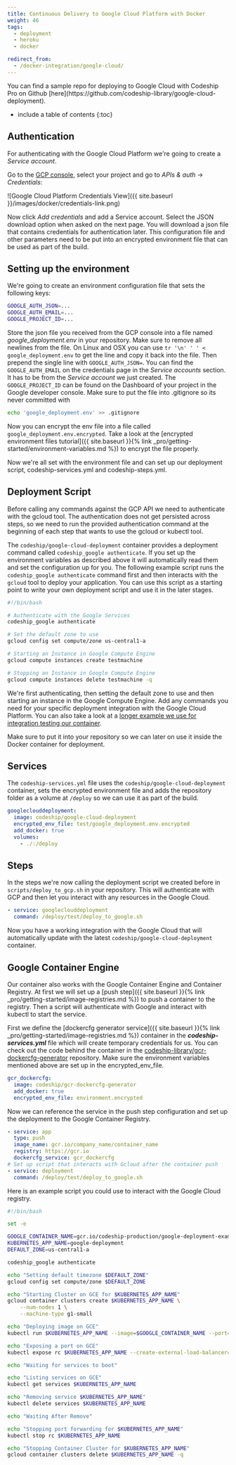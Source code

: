 ```yaml
---
title: Continuous Delivery to Google Cloud Platform with Docker
weight: 46
tags:
  - deployment
  - heroku
  - docker

redirect_from:
  - /docker-integration/google-cloud/
---
```


<div class="info-block">
You can find a sample repo for deploying to Google Cloud with Codeship Pro on Github [here](https://github.com/codeship-library/google-cloud-deployment).
</div>

* include a table of contents
{:toc}

## Authentication

For authenticating with the Google Cloud Platform we're going to create a *Service account*.

Go to the [GCP console](https://console.developers.google.com), select your project and go to *APIs & auth* &rarr; *Credentials*:

![Google Cloud Platform Credentials View]({{ site.baseurl }}/images/docker/credentials-link.png)

Now click *Add credentials* and add a Service account. Select the JSON download option when asked on the next page. You will download a json file that contains credentials for authentication later. This configuration file and other parameters need to be put into an encrypted environment file that can be used as part of the build.

## Setting up the environment

We're going to create an environment configuration file that sets the following keys:

```bash
GOOGLE_AUTH_JSON=...
GOOGLE_AUTH_EMAIL=...
GOOGLE_PROJECT_ID=...
```

Store the json file you received from the GCP console into a file named *google_deployment.env* in your repository. Make sure to remove all newlines from the file. On Linux and OSX you can use `tr '\n' ' ' < google_deployment.env` to get the line and copy it back into the file. Then prepend the single line with `GOOGLE_AUTH_JSON=`. You can find the `GOOGLE_AUTH_EMAIL` on the credentials page in the *Service accounts* section. It has to be from the *Service account* we just created. The `GOOGLE_PROJECT_ID` can be found on the Dashboard of your project in the Google developer console. Make sure to put the file into .gitignore so its never committed with

```bash
echo 'google_deployment.env' >> .gitignore
```

Now you can encrypt the env file into a file called `google_deployment.env.encrypted`. Take a look at the [encrypted environment files tutorial]({{ site.baseurl }}{% link _pro/getting-started/environment-variables.md %}) to encrypt the file properly.

Now we're all set with the environment file and can set up our deployment script, codeship-services.yml and codeship-steps.yml.

## Deployment Script

Before calling any commands against the GCP API we need to authenticate with the gcloud tool. The authentication does not get persisted across steps, so we need to run the provided authentication command at the beginning of each step that wants to use the gcloud or kubectl tool.

The `codeship/google-cloud-deployment` container provides a deployment command called `codeship_google authenticate`. If you set up the environment variables as described above it will automatically read them and set the configuration up for you. The following example script runs the `codeship_google authenticate` command first and then interacts with the `gcloud` tool to deploy your application. You can use this script as a starting point to write your own deployment script and use it in the later stages.

```bash
#!/bin/bash

# Authenticate with the Google Services
codeship_google authenticate

# Set the default zone to use
gcloud config set compute/zone us-central1-a

# Starting an Instance in Google Compute Engine
gcloud compute instances create testmachine

# Stopping an Instance in Google Compute Engine
gcloud compute instances delete testmachine -q
```

We're first authenticating, then setting the default zone to use and then starting an instance in the Google Compute Engine. Add any commands you need for your specific deployment integration with the Google Cloud Platform. You can also take a look at a [longer example we use for integration testing our container](https://github.com/codeship-library/google-cloud-deployment/blob/master/test/deploy_to_google.sh).

Make sure to put it into your repository so we can later on use it inside the Docker container for deployment.

## Services

The `codeship-services.yml` file uses the `codeship/google-cloud-deployment` container, sets the encrypted environment file and adds the repository folder as a volume at `/deploy` so we can use it as part of the build.

```yaml
googleclouddeployment:
  image: codeship/google-cloud-deployment
  encrypted_env_file: test/google_deployment.env.encrypted
  add_docker: true
  volumes:
    - ./:/deploy
```

## Steps

In the steps we're now calling the deployment script we created before in `scripts/deploy_to_gcp.sh` in your repository. This will authenticate with GCP and then let you interact with any resources in the Google Cloud.

```yaml
- service: googleclouddeployment
  command: /deploy/test/deploy_to_google.sh
```

Now you have a working integration with the Google Cloud that will automatically update with the latest `codeship/google-cloud-deployment` container.

## Google Container Engine

Our container also works with the Google Container Engine and Container Registry. At first we will set up a [push step]({{ site.baseurl }}{% link _pro/getting-started/image-registries.md %}) to push a container to the registry. Then a script will authenticate with Google and interact with kubectl to start the service.

First we define the [dockercfg generator service]({{ site.baseurl }}{% link _pro/getting-started/image-registries.md %}) container in the ***codeship-services.yml*** file which will create temporary credentials for us. You can check out the code behind the container in the [codeship-library/gcr-dockercfg-generator](https://github.com/codeship-library/gcr-dockercfg-generator) repository. Make sure the environment variables mentioned above are set up in the encrypted_env_file.

```yaml
gcr_dockercfg:
  image: codeship/gcr-dockercfg-generator
  add_docker: true
  encrypted_env_file: environment.encrypted
```

Now we can reference the service in the push step configuration and set up the deployment to the Google Container Registry.

```yaml
- service: app
  type: push
  image_name: gcr.io/company_name/container_name
  registry: https://gcr.io
  dockercfg_service: gcr_dockercfg
# Set up script that interacts with Gcloud after the container push
- service: deployment
  command: /deploy/test/deploy_to_google.sh
```

Here is an example script you could use to interact with the Google Cloud registry.

```bash
#!/bin/bash

set -e

GOOGLE_CONTAINER_NAME=gcr.io/codeship-production/google-deployment-example
KUBERNETES_APP_NAME=google-deployment
DEFAULT_ZONE=us-central1-a

codeship_google authenticate

echo "Setting default timezone $DEFAULT_ZONE"
gcloud config set compute/zone $DEFAULT_ZONE

echo "Starting Cluster on GCE for $KUBERNETES_APP_NAME"
gcloud container clusters create $KUBERNETES_APP_NAME \
    --num-nodes 1 \
    --machine-type g1-small

echo "Deploying image on GCE"
kubectl run $KUBERNETES_APP_NAME --image=$GOOGLE_CONTAINER_NAME --port=8080

echo "Exposing a port on GCE"
kubectl expose rc $KUBERNETES_APP_NAME --create-external-load-balancer=true

echo "Waiting for services to boot"

echo "Listing services on GCE"
kubectl get services $KUBERNETES_APP_NAME

echo "Removing service $KUBERNETES_APP_NAME"
kubectl delete services $KUBERNETES_APP_NAME

echo "Waiting After Remove"

echo "Stopping port forwarding for $KUBERNETES_APP_NAME"
kubectl stop rc $KUBERNETES_APP_NAME

echo "Stopping Container Cluster for $KUBERNETES_APP_NAME"
gcloud container clusters delete $KUBERNETES_APP_NAME -q
```
